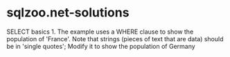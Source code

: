 # sqlzoo.net-solutions
SELECT basics
1.
The example uses a WHERE clause to show the population of 'France'. 
Note that strings (pieces of text that are data) should be in 'single quotes';
Modify it to show the population of Germany
